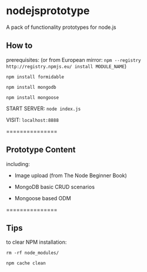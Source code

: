 nodejsprototype
===============

A pack of functionality prototypes for node.js


## How to

prerequisites: (or from European mirror: `npm --registry http://registry.npmjs.eu/ install MODULE_NAME`)

`npm install formidable` 

`npm install mongodb`

`npm install mongoose`

START SERVER: `node index.js`

VISIT: `localhost:8888`

===============
## Prototype Content

including:

*	Image upload (from The Node Beginner Book)

*	MongoDB basic CRUD scenarios

*	Mongoose based ODM 

===============
## Tips

to clear NPM installation:

`rm -rf node_modules/`

`npm cache clean`





